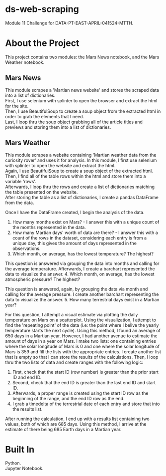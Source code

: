 # ds-web-scraping
Module 11 Challenge for DATA-PT-EAST-APRIL-041524-MTTH.


# About the Project
This project contains two modules: the Mars News notebook, and the Mars Weather notebook.  

## Mars News

This module scrapes a 'Martian news website' and stores the scraped data into a list of dictionaries.  
First, I use selenium with splinter to open the browser and extract the html for the site.  
Then, I use BeautifulSoup to create a soup object from the extracted html in order to grab the elements that I need.  
Last, I loop thru the soup object grabbing all of the article titles and previews and storing them into a list of dictionaries.  

## Mars Weather

This module scrapes a website containing 'Martian weather data from the curiosity rover' and uses it for analysis.
In this module, I first use selenium with splinter to open the website and extract the html.  
Again, I use BeautifulSoup to create a soup object of the extracted html.  
Then, I find all of the table rows within the html and store them into a variable 'rows'.  
Afterwards, I loop thru the rows and create a list of dictionaries matching the table presented on the website.  
After storing the table as a list of dictionaries, I create a pandas DataFrame from the data.  

Once I have the DataFrame created, I begin the analysis of the data.  
1. How many months exist on Mars? - I answer this with a unique count of the months represented in the data.
2. How many Martian days' worth of data are there? - I answer this with a count of the rows in the dataset, considering each entry is from a unique day, this gives the amount of days represented in the observations.  
3. Which month, on average, has the lowest temperature? The highest?  

This question is answered via grouping the data into months and calling for the average temperature.
Afterwards, I create a barchart represented the data to visualize the answer.
4. Which month, on average, has the lowest atmospheric pressure? The highest?

This question is answered, again, by grouping the data via month and calling for the average pressure.
I create another barchart representing the data to visualize the answer.
5. How many terrestrial days exist in a Martian year?

For this question, I attempt a visual estimate via plotting the daily temperature on Mars on a scatterplot.
Using the visualization, I attempt to find the 'repeating point' of the data (i.e: the point where I belive the yearly temperature starts the next cycle).
Using this method, I found an average of 650 days in a Martian year.
However, I had another avenue to estimate the amount of days in a year on Mars.
I make two lists: one containing entries where the solar longitude of Mars is 0 and one where the solar longitude of Mars is 359 and fill the lists with the appropriate entries.
I create another list that is empty so that I can store the results of the calculations.
Then, I loop thru the two lists of data and create ranges with the following logic:  
1. First, check that the start ID (row number) is greater than the prior start ID and end ID.
2. Second, check that the end ID is greater than the last end ID and start ID.
3. Afterwards, a proper range is created using the start ID row as the beginning of the range, and the end ID row as the end.
4. I grab a timedelta of the terrestrial date of each entry and store that into the results list.

After running the calculation, I end up with a results list containing two values, both of which are 685 days.
Using this method, I arrive at the estimate of there being 685 Earth days in a Martian year.

# Built In  
Python.  
Jupyter Notebook.  
